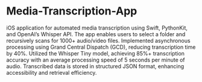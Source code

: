 # Media-Transcription-App
iOS application for automated media transcription using Swift, PythonKit, and OpenAI’s Whisper API. The app enables users to select a folder and recursively scans for 1000+ audio/video files. Implemented asynchronous processing using Grand Central Dispatch (GCD), reducing transcription time by 40%. Utilized the Whisper Tiny model, achieving 85%+ transcription accuracy with an average processing speed of 5 seconds per minute of audio. Transcribed data is stored in structured JSON format, enhancing accessibility and retrieval efficiency.
